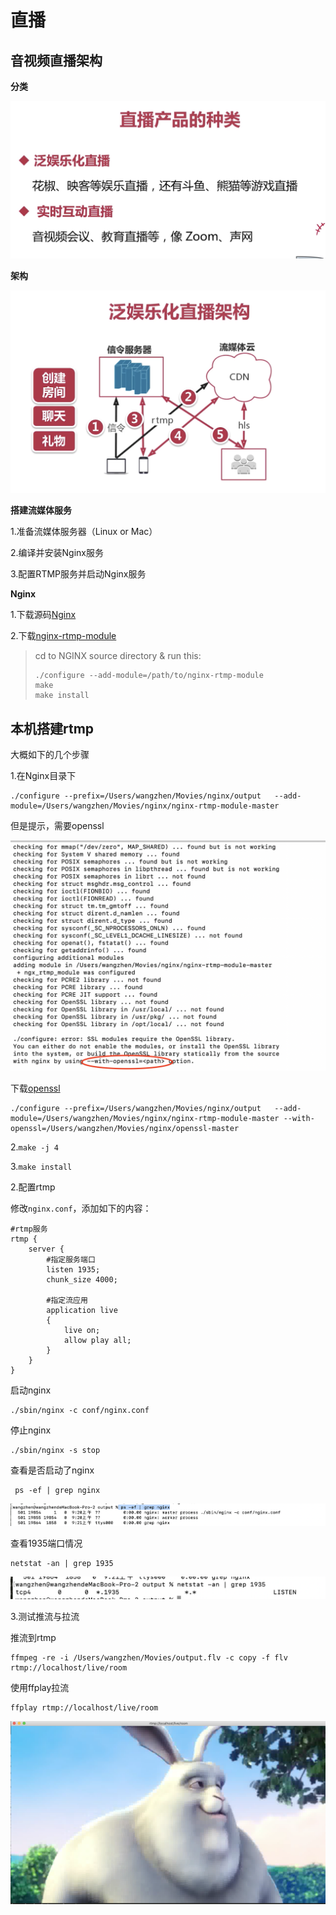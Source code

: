 # 直播

## 音视频直播架构

**分类**

![116](https://github.com/winfredzen/VideoAudio/blob/main/Basic/image/116.png)

**架构**

![117](https://github.com/winfredzen/VideoAudio/blob/main/Basic/image/117.png)

**搭建流媒体服务**

1.准备流媒体服务器（Linux or Mac）

2.编译并安装Nginx服务

3.配置RTMP服务并启动Nginx服务



**Nginx**

1.下载源码[Nginx](https://nginx.org/en/download.html)

2.下载[nginx-rtmp-module](https://github.com/arut/nginx-rtmp-module)

> cd to NGINX source directory & run this:
>
> ```shell
> ./configure --add-module=/path/to/nginx-rtmp-module
> make
> make install
> ```



## 本机搭建rtmp

大概如下的几个步骤

1.在Nginx目录下

```shell
./configure --prefix=/Users/wangzhen/Movies/nginx/output   --add-module=/Users/wangzhen/Movies/nginx/nginx-rtmp-module-master 
```

但是提示，需要openssl

![118](https://github.com/winfredzen/VideoAudio/blob/main/Basic/image/118.png)

下载[openssl](https://github.com/openssl/openssl)

```shell
./configure --prefix=/Users/wangzhen/Movies/nginx/output   --add-module=/Users/wangzhen/Movies/nginx/nginx-rtmp-module-master --with-openssl=/Users/wangzhen/Movies/nginx/openssl-master 
```

2.`make -j 4`

3.`make install`



2.配置rtmp

修改`nginx.conf`，添加如下的内容：

```shell
#rtmp服务
rtmp {
	server {
		#指定服务端口
		listen 1935;
		chunk_size 4000;

		#指定流应用
		application live
		{
			live on;
			allow play all;
		}
	}
}
```



启动nginx

```shell
./sbin/nginx -c conf/nginx.conf
```

停止nginx

```
./sbin/nginx -s stop
```

查看是否启动了nginx

```shell
 ps -ef | grep nginx
```

![119](https://github.com/winfredzen/VideoAudio/blob/main/Basic/image/119.png)

查看1935端口情况

```shell
netstat -an | grep 1935
```

![120](https://github.com/winfredzen/VideoAudio/blob/main/Basic/image/120.png)



3.测试推流与拉流

推流到rtmp

```shell
ffmpeg -re -i /Users/wangzhen/Movies/output.flv -c copy -f flv rtmp://localhost/live/room
```

使用ffplay拉流

```shell
ffplay rtmp://localhost/live/room
```

![121](https://github.com/winfredzen/VideoAudio/blob/main/Basic/image/121.png)











